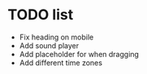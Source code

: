 # TODO list

- Fix heading on mobile
- Add sound player
- Add placeholder for when dragging
- Add different time zones